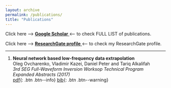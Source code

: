 ```yaml
---
layout: archive
permalink: /publications/
title: "Publications"
---
```


Click here --> [ **Google Scholar** ](https://scholar.google.com/citations?user=MX75GS8AAAAJ&hl=fr) <-- to check FULL LIST of publications. 

Click here —-> [ **ResearchGate profile** ](https://www.researchgate.net/profile/Oleg_Ovcharenko) <— to check my ResearchGate profile.


___
1. **Neural network based low-frequency data extrapolation**  
Oleg Ovcharenko, Vladimir Kazei, Daniel Peter and Tariq Alkalifah  
_3rd SEG Full-Waveform Inversion Worksop Technical Program Expanded Abstracts (2017)_  
[pdf](/assets/papers/Abstract_NN_OKPA_17.pdf){: .btn .btn--info}
[bib](/assets/papers/Abstract_NN_OKPA_17.txt){: .btn .btn--warning}